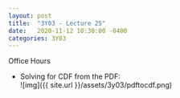 ```yaml
---
layout: post
title:  "3Y03 - Lecture 25"
date:   2020-11-12 10:30:00 -0400
categories: 3Y03
---
```


Office Hours
- Solving for CDF from the PDF:  
![img]({{ site.url }}/assets/3y03/pdftocdf.png)